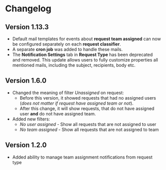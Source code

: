 # Changelog

## Version 1.13.3

- Default mail templates for events about **request team assigned** can now be configured separately on each **request classifier**.
- A separate **cron job** was added to handle these mails. 
- The **Notification Settings** tab in **Request Type** has been deprecated and removed.
This update allows users to fully customize properties all mentioned mails, including the subject, recipients, body etc.

## Version 1.6.0

- Changed the meaning of filter *Unassigned* on request:
  - Before this version, it showed requests that had no assigned
    users (*does not matter if request have assigned team or not*).
  - After this change, it will show requests, that
    do not have assigned user **and** do not have assigned team.
- Added new filters:
  - *No user assigned* - Show all requests that are not assigned to user
  - *No team assigned* - Show all requests that are not assigned to team

## Version 1.2.0

- Added ability to manage team assignment notifications from request type

